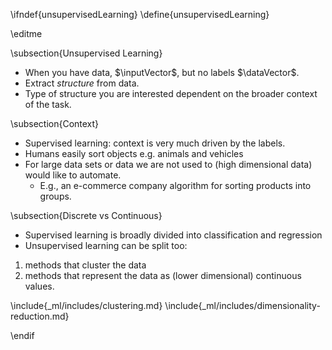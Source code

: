 \ifndef{unsupervisedLearning}
\define{unsupervisedLearning}

\editme

\subsection{Unsupervised Learning}

* When you have data, $\inputVector$, but no labels $\dataVector$.
* Extract *structure* from data.
* Type of structure you are interested dependent on the broader context of the task.

\subsection{Context}

* Supervised learning:  context is very much driven by the labels.
* Humans easily sort objects  e.g. animals and vehicles
* For large data sets or data we are not used to (high dimensional data) would like to automate.
    * E.g., an e-commerce company algorithm for sorting products into groups.

\subsection{Discrete vs Continuous}

* Supervised learning is broadly divided into classification and regression
* Unsupervised learning can be split too:

1. methods that cluster the data
2. methods that represent the data as (lower dimensional) continuous values. 

\include{_ml/includes/clustering.md}
\include{_ml/includes/dimensionality-reduction.md}

\endif
